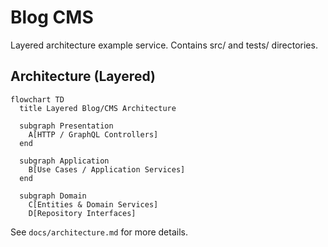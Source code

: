 # Blog CMS

Layered architecture example service. Contains src/ and tests/ directories.

## Architecture (Layered)

```mermaid
flowchart TD
  title Layered Blog/CMS Architecture

  subgraph Presentation
    A[HTTP / GraphQL Controllers]
  end

  subgraph Application
    B[Use Cases / Application Services]
  end

  subgraph Domain
    C[Entities & Domain Services]
    D[Repository Interfaces]
  ```

See `docs/architecture.md` for more details.